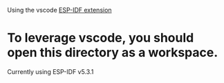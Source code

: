Using the vscode [ESP-IDF extension](https://marketplace.visualstudio.com/items?itemName=espressif.esp-idf-extension)
# To leverage vscode, you should open this directory as a workspace.

<!-- XXX upon change of ESP-IDF version update this guidance -->
Currently using ESP-IDF v5.3.1